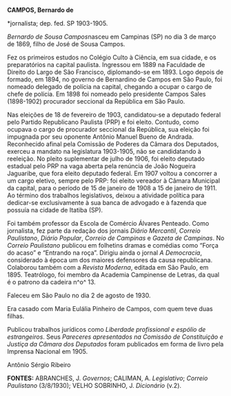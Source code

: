 **CAMPOS, Bernardo de**

\*jornalista; dep. fed. SP 1903-1905.

*Bernardo de Sousa Campos*nasceu em Campinas (SP) no dia 3 de março de
1869, filho de José de Sousa Campos.

Fez os primeiros estudos no Colégio Culto à Ciência, em sua cidade, e os
preparatórios na capital paulista. Ingressou em 1889 na Faculdade de
Direito do Largo de São Francisco, diplomando-se em 1893. Logo depois de
formado, em 1894, no governo de Bernardino de Campos em São Paulo, foi
nomeado delegado de polícia na capital, chegando a ocupar o cargo de
chefe de polícia. Em 1898 foi nomeado pelo presidente Campos Sales
(1898-1902) procurador seccional da República em São Paulo.

Nas eleições de 18 de fevereiro de 1903, candidatou-se a deputado
federal pelo Partido Republicano Paulista (PRP) e foi eleito. Contudo,
como ocupava o cargo de procurador seccional da República, sua eleição
foi impugnada por seu oponente Antônio Manuel Bueno de Andrada.
Reconhecido afinal pela Comissão de Poderes da Câmara dos Deputados,
exerceu a mandato na legislatura 1903-1905, não se candidatando à
reeleição. No pleito suplementar de julho de 1906, foi eleito deputado
estadual pelo PRP na vaga aberta pela renúncia de João Nogueira
Jaguaribe, que fora eleito deputado federal. Em 1907 voltou a concorrer
a um cargo eletivo, sempre pelo PRP: foi eleito vereador à Câmara
Municipal da capital, para o período de 15 de janeiro de 1908 a 15 de
janeiro de 1911. Ao término dos trabalhos legislativos, deixou a
atividade política para dedicar-se exclusivamente à sua banca de
advogado e à fazenda que possuía na cidade de Itatiba (SP).

Foi também professor da Escola de Comércio Álvares Penteado. Como
jornalista, fez parte da redação dos jornais *Diário Mercantil*,
*Correio Paulistano*, *Diário Popular*, *Correio de Campinas* e *Gazeta
de Campinas*. No *Correio Paulistano* publicou em folhetins dramas e
comédias como “Força do acaso” e “Entrando na roça”. Dirigiu ainda o
jornal *A Democracia*, considerado à época um dos maiores defensores da
causa republicana. Colaborou também com a *Revista Moderna*, editada em
São Paulo, em 1895. Teatrólogo, foi membro da Academia Campinense de
Letras, da qual é o patrono da cadeira n^o^ 13.

Faleceu em São Paulo no dia 2 de agosto de 1930.

Era casado com Maria Eulália Pinheiro de Campos, com quem teve duas
filhas.

Publicou trabalhos jurídicos como *Liberdade profissional e espólio de
estrangeiros*. Seus *Pareceres apresentados na Comissão de Constituição
e Justiça da Câmara dos Deputados* foram publicados em forma de livro
pela Imprensa Nacional em 1905.

Antônio Sérgio Ribeiro

**FONTES:** ABRANCHES, J. *Governos*; CALIMAN, A. *Legislativo*;
*Correio Paulistano* (3/8/1930); VELHO SOBRINHO, J. *Dicionário* (v.2).
